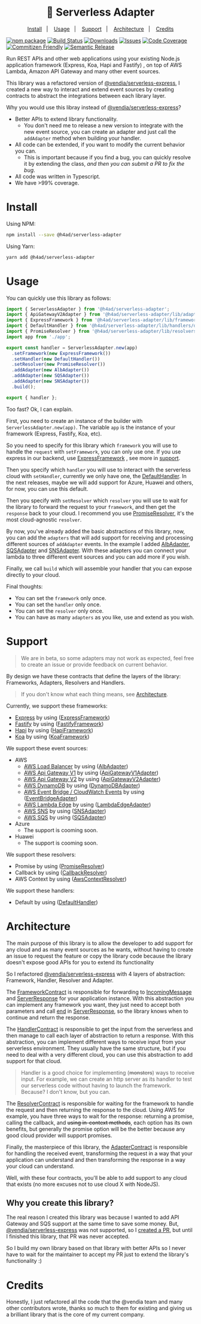 <h1 align="center">
  🚀 Serverless Adapter
</h1>

<p align="center">
  <a href="#install">Install</a>&nbsp;&nbsp;&nbsp;|&nbsp;&nbsp;&nbsp;
  <a href="#usage">Usage</a>&nbsp;&nbsp;&nbsp;|&nbsp;&nbsp;&nbsp;
  <a href="#support">Support</a>&nbsp;&nbsp;&nbsp;|&nbsp;&nbsp;&nbsp;
  <a href="#architecture">Architecture</a>&nbsp;&nbsp;&nbsp;|&nbsp;&nbsp;&nbsp;
  <a href="#credits">Credits</a>
</p>

[![npm package][npm-img]][npm-url]
[![Build Status][build-img]][build-url]
[![Downloads][downloads-img]][downloads-url]
[![Issues][issues-img]][issues-url]
[![Code Coverage][codecov-img]][codecov-url]
[![Commitizen Friendly][commitizen-img]][commitizen-url]
[![Semantic Release][semantic-release-img]][semantic-release-url]

Run REST APIs and other web applications using your existing Node.js application framework (Express, Koa, Hapi and
Fastify)
, on top of AWS Lambda, Amazon API Gateway and many other event sources.

This library was a refactored version of [@vendia/serverless-express](https://github.com/vendia/serverless-express), I
created a new way to interact and extend event sources by creating contracts to abstract the integrations between each
library layer.

Why you would use this libray instead of [@vendia/serverless-express](https://github.com/vendia/serverless-express)?

- Better APIs to extend library functionality.
  - You don't need me to release a new version to integrate with the new event source, you can create an adapter and
    just call the `addAdapter` method when building your handler.
- All code can be extended, if you want to modify the current behavior you can.
  - This is important because if you find a bug, you can quickly resolve it by extending the class, _and then you can
    submit a PR to fix the bug_.
- All code was written in Typescript.
- We have >99% coverage.

# Install

Using NPM:

```bash
npm install --save @h4ad/serverless-adapter
```

Using Yarn:

```bash
yarn add @h4ad/serverless-adapter
```

# Usage

You can quickly use this library as follows:

```ts
import { ServerlessAdapter } from '@h4ad/serverless-adapter';
import { ApiGatewayV2Adapter } from '@h4ad/serverless-adapter/lib/adapters/aws';
import { ExpressFramework } from '@h4ad/serverless-adapter/lib/frameworks/express';
import { DefaultHandler } from '@h4ad/serverless-adapter/lib/handlers/default';
import { PromiseResolver } from '@h4ad/serverless-adapter/lib/resolvers/promise';
import app from './app';

export const handler = ServerlessAdapter.new(app)
  .setFramework(new ExpressFramework())
  .setHandler(new DefaultHandler())
  .setResolver(new PromiseResolver())
  .addAdapter(new AlbAdapter())
  .addAdapter(new SQSAdapter())
  .addAdapter(new SNSAdapter())
  .build();

export { handler };
```

Too fast? Ok, I can explain.

First, you need to create an instance of the builder with `ServerlessAdapter.new(app)`. The variable `app` is the
instance of your framework (Express, Fastify, Koa, etc).

So you need to specify for this library which `framework` you will use to handle the `request` with `setFramework`, you
can only use one. If you use express in our backend, use [ExpressFramework](src/frameworks/express/express.framework.ts)
, see more in [support](#support).

Then you specify which `handler` you will use to interact with the serverless cloud with `setHandler`, currently we only
have one, the [DefaultHandler](src/handlers/default/default.handler.ts). In the next releases, maybe we will add support
for Azure, Huawei and others, for now, you can use this default.

Then you specify with `setResolver` which `resolver` you will use to wait for the library to forward the request to
your `framework`, and then get the `response` back to your cloud. I recommend you
use [PromiseResolver](src/resolvers/promise/promise.resolver.ts), it's the most cloud-agnostic `resolver`.

By now, you've already added the basic abstractions of this library, now, you can add the `adapters` that will add
support for receiving and processing different sources of `addAdapter` events. In the example I
added [AlbAdapter](./src/adapters/aws/alb.adapter.ts), [SQSAdapter](./src/adapters/aws/sqs.adapter.ts)
and [SNSAdapter](./src/adapters/aws/sns.adapter.ts). With these adapters you can connect your lambda to three different
event sources and you can add more if you wish.

Finally, we call `build` which will assemble your handler that you can expose directly to your cloud.

Final thoughts:

- You can set the `framework` only once.
- You can set the `handler` only once.
- You can set the `resolver` only once.
- You can have as many `adapters` as you like, use and extend as you wish.

# Support

> We are in beta, so some adapters may not work as expected, feel free to create an issue or provide feedback on current behavior.

By design we have these contracts that define the layers of the library: Frameworks, Adapters, Resolvers and Handlers.

> If you don't know what each thing means, see [Architecture](#architecture).

Currently, we support these frameworks:

- [Express](https://expressjs.com/) by using ([ExpressFramework](src/frameworks/express/express.framework.ts))
- [Fastify](https://www.fastify.io/) by using ([FastifyFramework](src/frameworks/fastify/fastify.framework.ts))
- [Hapi](https://hapi.dev/) by using ([HapiFramework](src/frameworks/hapi/hapi.framework.ts))
- [Koa](https://koajs.com/) by using ([KoaFramework](src/frameworks/koa/koa.framework.ts))

We support these event sources:

- AWS
  - [AWS Load Balancer](https://docs.aws.amazon.com/lambda/latest/dg/services-alb.html) by
    using ([AlbAdapter](./src/adapters/aws/alb.adapter.ts))
  - [AWS Api Gateway V1](https://docs.aws.amazon.com/apigateway/latest/developerguide/http-api-develop-integrations-lambda.html)
    by using ([ApiGatewayV1Adapter](./src/adapters/aws/api-gateway-v1.adapter.ts))
  - [AWS Api Gateway V2](https://docs.aws.amazon.com/apigateway/latest/developerguide/http-api-develop-integrations-lambda.html)
    by using ([ApiGatewayV2Adapter](./src/adapters/aws/api-gateway-v2.adapter.ts))
  - [AWS DynamoDB](https://docs.aws.amazon.com/lambda/latest/dg/with-ddb.html) by
    using ([DynamoDBAdapter](./src/adapters/aws/dynamodb.adapter.ts))
  - [AWS Event Bridge / CloudWatch Events](https://docs.aws.amazon.com/lambda/latest/dg/services-cloudwatchevents.html)
    by using ([EventBridgeAdapter](./src/adapters/aws/event-bridge.adapter.ts))
  - [AWS Lambda Edge](https://docs.aws.amazon.com/lambda/latest/dg/lambda-edge.html) by
    using ([LambdaEdgeAdapter](./src/adapters/aws/lambda-edge.adapter.ts))
  - [AWS SNS](https://docs.aws.amazon.com/pt_br/lambda/latest/dg/with-sns.html) by
    using ([SNSAdapter](./src/adapters/aws/sns.adapter.ts))
  - [AWS SQS](https://docs.aws.amazon.com/pt_br/lambda/latest/dg/with-sqs.html) by
    using ([SQSAdapter](./src/adapters/aws/sqs.adapter.ts))
- Azure
  - The support is cooming soon.
- Huawei
  - The support is cooming soon.

We support these resolvers:

- Promise by using ([PromiseResolver](src/resolvers/promise/promise.resolver.ts))
- Callback by using ([CallbackResolver](src/resolvers/callback/callback.resolver.ts))
- AWS Context by using ([AwsContextResolver](src/resolvers/aws-context/aws-context.resolver.ts))

We support these handlers:

- Default by using ([DefaultHandler](src/handlers/default/default.handler.ts))

# Architecture

The main purpose of this library is to allow the developer to add support for any cloud and as many event sources as he
wants, without having to create an issue to request the feature or copy the library code because the library doesn't
expose good APIs for you to extend its functionality

So I refactored [@vendia/serverless-express](https://github.com/vendia/serverless-express) with 4 layers of abstraction:
Framework, Handler, Resolver and Adapter.

The [FrameworkContract](./src/contracts/framework.contract.ts) is responsible for forwarding
to [IncomingMessage](https://nodejs.org/api/http.html#class-httpincomingmessage)
and [ServerResponse](https://nodejs.org/api/http.html#class-httpserverresponse) for your application instance. With this
abstraction you can implement any framework you want, they just need to accept both parameters and
call [end](https://nodejs.org/api/http.html#class-httpserverresponse)
in [ServerResponse](https://nodejs.org/api/http.html#class-httpserverresponse), so the library knows when to continue
and return the response.

The [HandlerContract](./src/contracts/handler.contract.ts) is responsible to get the input from the serverless and then
manage to call each layer of abstraction to return a response. With this abstraction, you can implement different ways
to receive input from your serverless environment. They usually have the same structure, but if you need to deal with a
very different cloud, you can use this abstraction to add support for that cloud.

> Handler is a good choice for implementing (~~monsters~~) ways to receive input.
> For example, we can create an http server as its handler to test our serverless code without having to launch the framework. Because? I don't know, but you can.

The [ResolverContract](./src/contracts/resolver.contract.ts) is responsible for waiting for the framework to handle the
request and then returning the response to the cloud. Using AWS for example, you have three ways to wait for the
response: returning a promise, calling the callback, and ~~using in-context methods~~, each option has its own benefits,
but generally the promise option will be the better because any good cloud provider will support promises.

Finally, the masterpiece of this library, the [AdapterContract](./src/contracts/adapter.contract.ts) is responsible for
handling the received event, transforming the request in a way that your application can understand and then
transforming the response in a way your cloud can understand.

Well, with these four contracts, you'll be able to add support to any cloud that exists (no more excuses not to use
cloud X with NodeJS).

## Why you create this library?

The real reason I created this library was because I wanted to add API Gateway and SQS support at the same time to save
some money. But, [@vendia/serverless-express](https://github.com/vendia/serverless-express) was not supported, so
I [created a PR](https://github.com/vendia/serverless-express/pull/483), but until I finished this library, that PR was
never accepted.

So I build my own library based on that library with better APIs so I never have to wait for the maintainer to accept my
PR just to extend the library's functionality :)

# Credits

Honestly, I just refactored all the code that the @vendia team and many other contributors wrote, thanks so much to them
for existing and giving us a brilliant library that is the core of my current company.

[build-img]:https://github.com/H4ad/serverless-adapter/actions/workflows/release.yml/badge.svg

[build-url]:https://github.com/H4ad/serverless-adapter/actions/workflows/release.yml

[downloads-img]:https://img.shields.io/npm/dt/serverless-adapter

[downloads-url]:https://www.npmtrends.com/serverless-adapter

[npm-img]:https://img.shields.io/npm/v/serverless-adapter

[npm-url]:https://www.npmjs.com/package/serverless-adapter

[issues-img]:https://img.shields.io/github/issues/H4ad/serverless-adapter

[issues-url]:https://github.com/H4ad/serverless-adapter/issues

[codecov-img]:https://codecov.io/gh/H4ad/serverless-adapter/branch/main/graph/badge.svg

[codecov-url]:https://codecov.io/gh/H4ad/serverless-adapter

[semantic-release-img]:https://img.shields.io/badge/%20%20%F0%9F%93%A6%F0%9F%9A%80-semantic--release-e10079.svg

[semantic-release-url]:https://github.com/semantic-release/semantic-release

[commitizen-img]:https://img.shields.io/badge/commitizen-friendly-brightgreen.svg

[commitizen-url]:http://commitizen.github.io/cz-cli/
